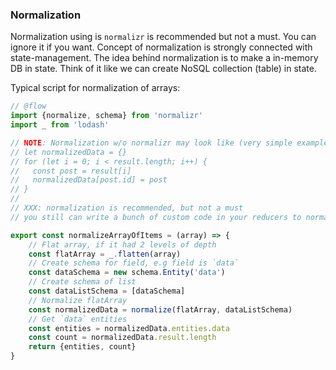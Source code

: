 
### Normalization
Normalization using is `normalizr` is recommended but not a must. You can ignore it if you want. Concept of normalization is strongly connected with state-management. The idea behind normalization is to make a in-memory DB in state. Think of it like we can create NoSQL collection (table) in state.

Typical script for normalization of arrays:

```js
// @flow
import {normalize, schema} from 'normalizr'
import _ from 'lodash'

// NOTE: Normalization w/o normalizr may look like (very simple example):
// let normalizedData = {}
// for (let i = 0; i < result.length; i++) {
//   const post = result[i]
//   normalizedData[post.id] = post
// }
//
// XXX: normalization is recommended, but not a must
// you still can write a bunch of custom code in your reducers to normalize every reqests

export const normalizeArrayOfItems = (array) => {
	// Flat array, if it had 2 levels of depth
	const flatArray = _.flatten(array)
	// Create schema for field, e.g field is `data`
	const dataSchema = new schema.Entity('data')
	// Create schema of list
	const dataListSchema = [dataSchema]
	// Normalize flatArray
	const normalizedData = normalize(flatArray, dataListSchema)
	// Get `data` entities
	const entities = normalizedData.entities.data
	const count = normalizedData.result.length
	return {entities, count}
}
```
